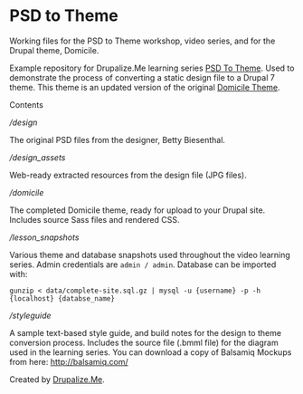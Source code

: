 PSD to Theme
==========

Working files for the PSD to Theme workshop, video series, and for the Drupal theme, Domicile.

Example repository for Drupalize.Me learning series [PSD To Theme](http://drupalize.me/series/psd-drupal-theme). Used to demonstrate the process of converting a static design file to a Drupal 7 theme. This theme is an updated version of the original [Domicile Theme](https://drupal.org/project/domicile).

Contents

*/design*

The original PSD files from the designer, Betty Biesenthal.

*/design_assets*

Web-ready extracted resources from the design file (JPG files).

*/domicile*

The completed Domicile theme, ready for upload to your Drupal site. Includes source Sass files and rendered CSS.

*/lesson_snapshots*

Various theme and database snapshots used throughout the video learning series. Admin credentials are `admin / admin`. Database can be imported with:

`gunzip < data/complete-site.sql.gz | mysql -u {username} -p -h {localhost} {databse_name}`

*/styleguide*

A sample text-based style guide, and build notes for the design to theme conversion process. Includes the source file (.bmml file) for the diagram used in the learning series. You can download a copy of Balsamiq Mockups from here: http://balsamiq.com/

Created by [Drupalize.Me](http://drupalize.me).
